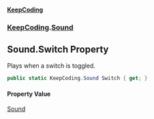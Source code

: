 #### [KeepCoding](index.md 'index')
### [KeepCoding](KeepCoding.md 'KeepCoding').[Sound](KeepCoding_Sound.md 'KeepCoding.Sound')
## Sound.Switch Property
Plays when a switch is toggled.  
```csharp
public static KeepCoding.Sound Switch { get; }
```
#### Property Value
[Sound](KeepCoding_Sound.md 'KeepCoding.Sound')
